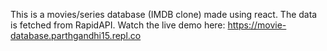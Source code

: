 This is a movies/series database (IMDB clone) made using react. The data is fetched from RapidAPI.
Watch the live demo here: https://movie-database.parthgandhi15.repl.co
